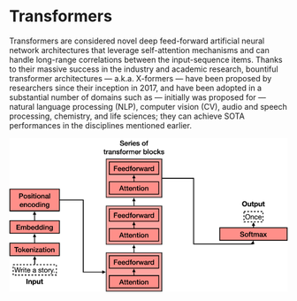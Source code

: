# Transformers

Transformers are considered novel deep feed-forward artificial neural network architectures that leverage self-attention mechanisms and can handle long-range correlations between the 
input-sequence items. Thanks to their massive success in the industry and academic research, bountiful transformer architectures — a.k.a. X-formers — have been proposed by researchers since
their inception in 2017, and have been adopted in a substantial number of domains such as — initially was proposed for — natural language processing (NLP), computer 
vision (CV), audio and speech processing, chemistry, and life sciences; they can achieve SOTA performances in the disciplines mentioned earlier.

![screenshot](Xmer.png)
